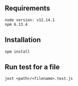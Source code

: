 ## Requirements
    node version: v12.14.1
    npm 6.13.4

## Installation
    npm install

## Run test for a file
    jest <path>/<filename>.test.js